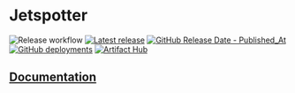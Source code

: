 # Jetspotter

![Release workflow](https://github.com/vvanouytsel/jetspotter/actions/workflows/release.yaml/badge.svg)
[![Latest release](https://img.shields.io/github/v/release/vvanouytsel/jetspotter)](https://github.com/vvanouytsel/jetspotter/releases)
[![GitHub Release Date - Published_At](https://img.shields.io/github/release-date/vvanouytsel/jetspotter)](https://github.com/vvanouytsel/jetspotter/releases)
[![GitHub deployments](https://img.shields.io/github/deployments/vvanouytsel/jetspotter/github-pages?label=Documentation&link=https%3A%2F%2Fvvanouytsel.github.io%2Fjetspotter%2F)](https://vvanouytsel.github.io/jetspotter/)
[![Artifact Hub](https://img.shields.io/endpoint?url=https://artifacthub.io/badge/repository/jetspotter)](https://artifacthub.io/packages/search?repo=jetspotter)

## [Documentation](https://vvanouytsel.github.io/jetspotter/)
